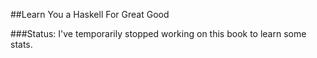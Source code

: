 ##Learn You a Haskell For Great Good

###Status:
I've temporarily stopped working on this book to learn some stats.
